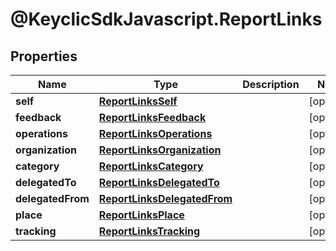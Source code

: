 # @KeyclicSdkJavascript.ReportLinks

## Properties
Name | Type | Description | Notes
------------ | ------------- | ------------- | -------------
**self** | [**ReportLinksSelf**](ReportLinksSelf.md) |  | [optional] 
**feedback** | [**ReportLinksFeedback**](ReportLinksFeedback.md) |  | [optional] 
**operations** | [**ReportLinksOperations**](ReportLinksOperations.md) |  | [optional] 
**organization** | [**ReportLinksOrganization**](ReportLinksOrganization.md) |  | [optional] 
**category** | [**ReportLinksCategory**](ReportLinksCategory.md) |  | [optional] 
**delegatedTo** | [**ReportLinksDelegatedTo**](ReportLinksDelegatedTo.md) |  | [optional] 
**delegatedFrom** | [**ReportLinksDelegatedFrom**](ReportLinksDelegatedFrom.md) |  | [optional] 
**place** | [**ReportLinksPlace**](ReportLinksPlace.md) |  | [optional] 
**tracking** | [**ReportLinksTracking**](ReportLinksTracking.md) |  | [optional] 


